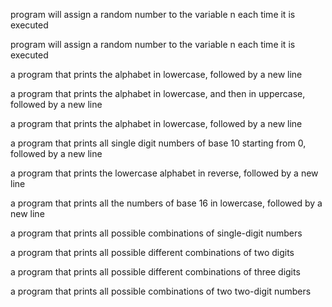  program will assign a random number to the variable n each time it is executed
	
program will assign a random number to the variable n each time it is executed

a program that prints the alphabet in lowercase, followed by a new line

a program that prints the alphabet in lowercase, and then in uppercase, followed by a new line

a program that prints the alphabet in lowercase, followed by a new line

a program that prints all single digit numbers of base 10 starting from 0, followed by a new line

a program that prints the lowercase alphabet in reverse, followed by a new line

a program that prints all the numbers of base 16 in lowercase, followed by a new line

 a program that prints all possible combinations of single-digit numbers
	
a program that prints all possible different combinations of two digits

a program that prints all possible different combinations of three digits

a program that prints all possible combinations of two two-digit numbers
